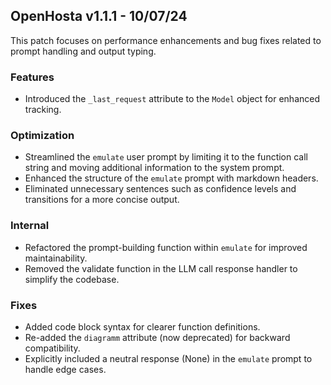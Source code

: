 ## OpenHosta v1.1.1 - 10/07/24

This patch focuses on performance enhancements and bug fixes related to prompt handling and output typing.

### Features
- Introduced the `_last_request` attribute to the `Model` object for enhanced tracking.

### Optimization
- Streamlined the `emulate` user prompt by limiting it to the function call string and moving additional information to the system prompt.
- Enhanced the structure of the `emulate` prompt with markdown headers.
- Eliminated unnecessary sentences such as confidence levels and transitions for a more concise output.

### Internal
- Refactored the prompt-building function within `emulate` for improved maintainability.
- Removed the validate function in the LLM call response handler to simplify the codebase.

### Fixes
- Added code block syntax for clearer function definitions.
- Re-added the `diagramm` attribute (now deprecated) for backward compatibility.
- Explicitly included a neutral response (None) in the `emulate` prompt to handle edge cases.
